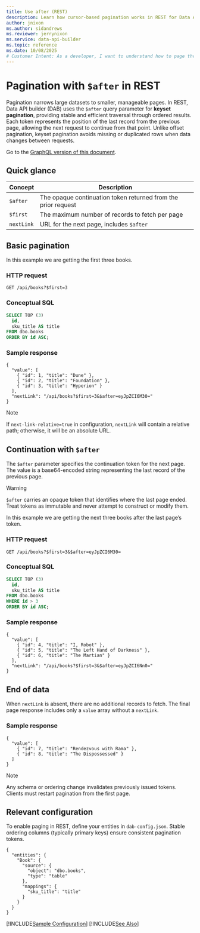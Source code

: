 ```yaml
---
title: Use after (REST)
description: Learn how cursor-based pagination works in REST for Data API builder, how continuation tokens are generated, and how to request subsequent pages safely and efficiently.
author: jnixon
ms.author: sidandrews
ms.reviewer: jerrynixon
ms.service: data-api-builder
ms.topic: reference
ms.date: 10/08/2025
# Customer Intent: As a developer, I want to understand how to page through large REST datasets safely, efficiently, and without duplicates or missing data.
---
```


# Pagination with `$after` in REST

Pagination narrows large datasets to smaller, manageable pages. In REST, Data API builder (DAB) uses the `$after` query parameter for **keyset pagination**, providing stable and efficient traversal through ordered results. Each token represents the position of the last record from the previous page, allowing the next request to continue from that point. Unlike offset pagination, keyset pagination avoids missing or duplicated rows when data changes between requests.

Go to the [GraphQL version of this document](./after-graphql.md).

## Quick glance

| Concept    | Description                                                   |
| ---------- | ------------------------------------------------------------- |
| `$after`   | The opaque continuation token returned from the prior request |
| `$first`   | The maximum number of records to fetch per page               |
| `nextLink` | URL for the next page, includes `$after`                      |

## Basic pagination

In this example we are getting the first three books.

### HTTP request

```http
GET /api/books?$first=3
```

### Conceptual SQL

```sql
SELECT TOP (3)
  id,
  sku_title AS title
FROM dbo.books
ORDER BY id ASC;
```

### Sample response

```jsonc
{
  "value": [
    { "id": 1, "title": "Dune" },
    { "id": 2, "title": "Foundation" },
    { "id": 3, "title": "Hyperion" }
  ],
  "nextLink": "/api/books?$first=3&$after=eyJpZCI6M30="
}
```

> [!NOTE]
> If `next-link-relative=true` in configuration, `nextLink` will contain a relative path; otherwise, it will be an absolute URL.

## Continuation with `$after`

The `$after` parameter specifies the continuation token for the next page. The value is a base64-encoded string representing the last record of the previous page.

> [!WARNING]
> `$after` carries an opaque token that identifies where the last page ended. Treat tokens as immutable and never attempt to construct or modify them.

In this example we are getting the next three books after the last page’s token.

### HTTP request

```http
GET /api/books?$first=3&$after=eyJpZCI6M30=
```

### Conceptual SQL

```sql
SELECT TOP (3)
  id,
  sku_title AS title
FROM dbo.books
WHERE id > 3
ORDER BY id ASC;
```

### Sample response

```jsonc
{
  "value": [
    { "id": 4, "title": "I, Robot" },
    { "id": 5, "title": "The Left Hand of Darkness" },
    { "id": 6, "title": "The Martian" }
  ],
  "nextLink": "/api/books?$first=3&$after=eyJpZCI6Nn0="
}
```

## End of data

When `nextLink` is absent, there are no additional records to fetch.
The final page response includes only a `value` array without a `nextLink`.

### Sample response

```jsonc
{
  "value": [
    { "id": 7, "title": "Rendezvous with Rama" },
    { "id": 8, "title": "The Dispossessed" }
  ]
}
```

> [!NOTE]
> Any schema or ordering change invalidates previously issued tokens. Clients must restart pagination from the first page.

## Relevant configuration

To enable paging in REST, define your entities in `dab-config.json`. Stable ordering columns (typically primary keys) ensure consistent pagination tokens.

```jsonc
{
  "entities": {
    "Book": {
      "source": {
        "object": "dbo.books",
        "type": "table"
      },
      "mappings": {
        "sku_title": "title"
      }
    }
  }
}
```
[!INCLUDE[Sample Configuration](./includes/sample-config.md)]
[!INCLUDE[See Also](./includes/see-also.md)]